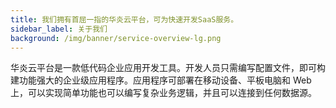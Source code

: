 ```yaml
---
title: 我们拥有首屈一指的华炎云平台，可为快速开发SaaS服务。
sidebar_label: 关于我们
background: /img/banner/service-overview-lg.png
---
```


华炎云平台是一款低代码企业应用开发工具。开发人员只需编写配置文件，即可构建功能强大的企业级应用程序。应用程序可部署在移动设备、平板电脑和 Web 上，可以实现简单功能也可以编写复杂业务逻辑，并且可以连接到任何数据源。

